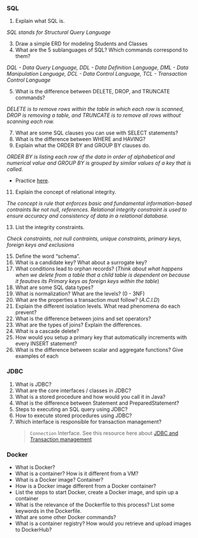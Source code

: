 ### SQL

1.  Explain what SQL is.

*SQL stands for Structural Query Language*

3.  Draw a simple ERD for modeling Students and Classes
4.  What are the 5 sublanguages of SQL? Which commands correspond to them?

*DQL - Data Query Language, DDL - Data Definition Language, DML - Data Manipulation Language, DCL - Data Control Language, TCL - Transaction Control Language*

5.  What is the difference between DELETE, DROP, and TRUNCATE commands?

*DELETE is to remove rows within the table in which each row is scanned, DROP is removing a table, and TRUNCATE is to remove all rows without scanning each row.*

7.  What are some SQL clauses you can use with SELECT statements?
8.  What is the difference between WHERE and HAVING?
9.  Explain what the ORDER BY and GROUP BY clauses do.

*ORDER BY is listing each row of the data in order of alphabetical and numerical value and GROUP BY is grouped by similar values of a key that is called*. 

- Practice [here](https://www.w3schools.com/sql/sql_orderby.asp).
11.  Explain the concept of relational integrity.

*The concept is rule that enforces basic and fundamental information-based contraints lke not null, references. Relational integrity constraint is used to ensure accuracy and consistency of data in a relational database.*

13. List the integrity constraints.

*Check constraints, not null contraints, unique constraints, primary keys, foreign keys and exclusions*

15. Define the word “schema”.
16. What is a candidate key? What about a surrogate key?
17. What conditions lead to orphan records? (_Think about what happens when we delete from a table that a child table is dependent on because it feautres its Primary keys as foreign keys within the table_)
18. What are some SQL data types?
19. What is normalization? What are the levels? (0 - 3NF)
20. What are the properties a transaction must follow? (_A.C.I.D_)
21. Explain the different isolation levels. What read phenomena do each prevent?
22. What is the difference between joins and set operators?
23. What are the types of joins? Explain the differences.
24. What is a cascade delete?
25. How would you setup a primary key that automatically increments with every INSERT statement?
26. What is the difference between scalar and aggregate functions? Give examples of each

### JDBC
1. What is JDBC?
2. What are the core interfaces / classes in JDBC?
3. What is a stored procedure and how would you call it in Java?
4. What is the difference between Statement and PreparedStatement?
5. Steps to executing an SQL query using JDBC?
6. How to execute stored procedures using JDBC?
7. Which interface is responsible for transaction management?
   > `Connection` Interface. See this resource here about [JDBC and Transaction management](https://www.javatpoint.com/transaction-management-in-jdbc#:~:text=In%20JDBC%2C%20Connection%20interface%20provides%20methods%20to%20manage%20transaction)
### Docker
* What is Docker?
* What is a container? How is it different from a VM?
* What is a Docker image? Container?
* How is a Docker image different from a Docker container?
* List the steps to start Docker, create a Docker image, and spin up a container
* What is the relevance of the Dockerfile to this process? List some keywords in the Dockerfile.
* What are some other Docker commands?
* What is a container registry? How would you retrieve and upload images to DockerHub?

